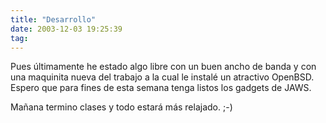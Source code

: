 ```yaml
---
title: "Desarrollo"
date: 2003-12-03 19:25:39
tag: 
---
```

<p>Pues últimamente he estado algo libre con un buen ancho de banda y con una maquinita nueva del trabajo a la cual le instalé un atractivo OpenBSD. Espero que para fines de esta semana tenga listos los gadgets de JAWS.</p>

<p>Mañana termino clases y todo estará más relajado. ;-)</p>
